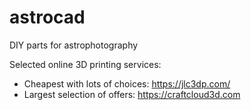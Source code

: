 # astrocad

DIY parts for astrophotography

Selected online 3D printing services:

- Cheapest with lots of choices: https://jlc3dp.com/
- Largest selection of offers: https://craftcloud3d.com
